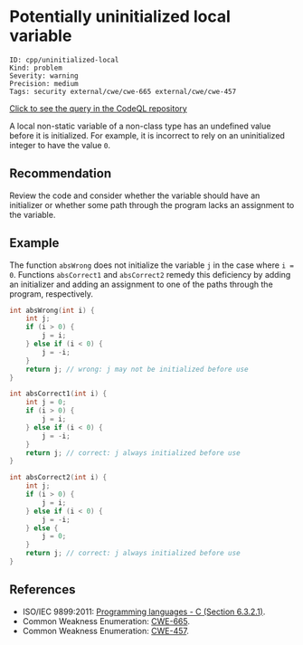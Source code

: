 # Potentially uninitialized local variable

```
ID: cpp/uninitialized-local
Kind: problem
Severity: warning
Precision: medium
Tags: security external/cwe/cwe-665 external/cwe/cwe-457

```
[Click to see the query in the CodeQL repository](https://github.com/github/codeql/tree/main/cpp/ql/src/Likely%20Bugs/Memory%20Management/UninitializedLocal.ql)

A local non-static variable of a non-class type has an undefined value before it is initialized. For example, it is incorrect to rely on an uninitialized integer to have the value `0`.


## Recommendation
Review the code and consider whether the variable should have an initializer or whether some path through the program lacks an assignment to the variable.


## Example
The function `absWrong` does not initialize the variable `j` in the case where `i = 0`. Functions `absCorrect1` and `absCorrect2` remedy this deficiency by adding an initializer and adding an assignment to one of the paths through the program, respectively.


```cpp
int absWrong(int i) {
	int j;
	if (i > 0) {
		j = i;
	} else if (i < 0) {
		j = -i;
	}
	return j; // wrong: j may not be initialized before use
}

int absCorrect1(int i) {
	int j = 0;
	if (i > 0) {
		j = i;
	} else if (i < 0) {
		j = -i;
	}
	return j; // correct: j always initialized before use
}

int absCorrect2(int i) {
	int j;
	if (i > 0) {
		j = i;
	} else if (i < 0) {
		j = -i;
	} else {
		j = 0;
	}
	return j; // correct: j always initialized before use
}
```

## References
* ISO/IEC 9899:2011: [Programming languages - C (Section 6.3.2.1)](https://www.iso.org/standard/57853.html).
* Common Weakness Enumeration: [CWE-665](https://cwe.mitre.org/data/definitions/665.html).
* Common Weakness Enumeration: [CWE-457](https://cwe.mitre.org/data/definitions/457.html).